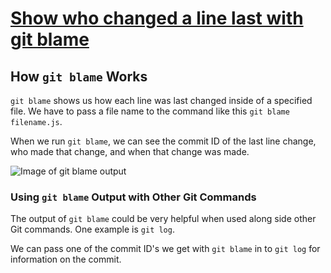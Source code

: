 # [Show who changed a line last with git blame](https://egghead.io/lessons/tools-practical-git-show-who-changed-a-line-last-with-git-blame)

## How `git blame` Works

`git blame` shows us how each line was last changed inside of a specified file. We have to pass a file name to the command like this `git blame filename.js`.

When we run `git blame`, we can see the commit ID of the last line change, who made that change, and when that change was made.

![Image of git blame output](https://d2eip9sf3oo6c2.cloudfront.net/asciicasts/Practical%20Git%20for%20Everyday%20Professional%20Use/original_tools-practical-git-show-who-changed-a-line-last-with-git-blame/tools-practical-git-show-who-changed-a-line-last-with-git-blame-git-blame-command.png?1506026184)

### Using `git blame` Output with Other Git Commands

The output of `git blame` could be very helpful when used along side other Git commands. One example is `git log`.

We can pass one of the commit ID's we get with `git blame` in to `git log` for information on the commit.

